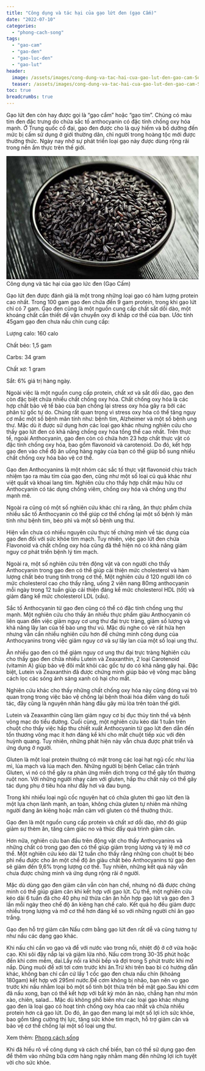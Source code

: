 ```yaml
---
title: "Công dụng và tác hại của gạo lứt đen (gạo Cấm)"
date: "2022-07-10"
categories: 
  - "phong-cach-song"
tags: 
  - "gao-cam"
  - "gao-den"
  - "gao-luc-den"
  - "gao-lut"
header:
  image: /assets/images/cong-dung-va-tac-hai-cua-gao-lut-den-gao-cam-Sofsog.com_.jpg
  teaser: /assets/images/cong-dung-va-tac-hai-cua-gao-lut-den-gao-cam-Sofsog.com_.jpg
toc: true
breadcrumbs: true
---
```


Gạo lứt đen còn hay được gọi là “gạo cẩm” hoặc “gạo tím”. Chúng có màu tím đen đặc trưng do chứa sắc tố anthocyanin có đặc tính chống oxy hóa mạnh. Ở Trung quốc cổ đại, gạo đen được cho là quý hiếm và bổ dưỡng đến mức bị cấm sử dụng ở giới thường dân, chỉ người trong hoàng tộc mới được thưởng thức. Ngày nay nhờ sự phát triển loại gạo này được dùng rộng rãi trong nền ẩm thực trên thế giới.

![Công dụng và tác hại của gạo lức đen (Gạo Cấm)](/assets/images/cong-dung-va-tac-hai-cua-gao-lut-den-gao-cam-Sofsog.com_.jpg) Công dụng và tác hại của gạo lức đen (Gạo Cấm)

Gạo lứt đen được đánh giá là một trong những loại gạo có hàm lượng protein cao nhất. Trong 100 gam gạo đen chứa đến 9 gam protein, trong khi gạo lứt chỉ có 7 gam. Gạo đen cũng là một nguồn cung cấp chất sắt dồi dào, một khoáng chất cần thiết để vận chuyển oxy đi khắp cơ thể của bạn. Ước tính 45gam gạo đen chưa nấu chín cung cấp:

Lượng calo: 160 calo

Chất béo: 1,5 gam

Carbs: 34 gram

Chất xơ: 1 gram

Sắt: 6% giá trị hàng ngày.

Ngoài việc là một nguồn cung cấp protein, chất xơ và sắt dồi dào, gạo đen còn đặc biệt chứa nhiều chất chống oxy hóa. Chất chống oxy hóa là các hợp chất bảo vệ tế bào của bạn chống lại stress oxy hóa gây ra bởi các phân tử gốc tự do. Chúng rất quan trọng vì stress oxy hóa có thể tăng nguy cơ mắc một số bệnh mãn tính như: bệnh tim, Alzheimer và một số bệnh ung thư. Mặc dù ít được sử dụng hơn các loại gạo khác nhưng nghiên cứu cho thấy gạo lứt đen có khả năng chống oxy hóa tổng thể cao nhất. Trên thực tế, ngoài Anthocyanin, gạo đen còn có chứa hơn 23 hợp chất thực vật có đặc tính chống oxy hóa, bao gồm flavonoid và carotenoid. Do đó, kết hợp gạo đen vào chế độ ăn uống hàng ngày của bạn có thể giúp bổ sung nhiều chất chống oxy hóa bảo vệ cơ thể.

Gạo đen Anthocyanins là một nhóm các sắc tố thực vật flavonoid chịu trách nhiệm tạo ra màu tím của gạo đen, cũng như một số loại củ quả khác như việt quất và khoai lang tím. Nghiên cứu cho thấy hợp chất màu hữu cơ Anthocyanin có tác dụng chống viêm, chống oxy hóa và chống ung thư mạnh mẽ.

Ngoài ra cũng có một số nghiên cứu khác chỉ ra rằng, ăn thực phẩm chứa nhiều sắc tố Anthocyanin có thể giúp cơ thể chống lại một số bệnh lý mãn tính như bệnh tim, béo phì và một số bệnh ung thư.

Hiện vẫn chưa có nhiều nguyên cứu thực tế chứng minh về tác dụng của gạo đen đối với sức khỏe tim mạch. Tuy nhiên, việc gạo lứt đen chứa Flavonoid và chất chống oxy hóa cũng đã thể hiện nó có khả năng giảm nguy cơ phát triển bệnh lý tim mạch.

Ngoài ra, một số nghiên cứu trên động vật và con người cho thấy Anthocyanin trong gạo đen có thể giúp cải thiện mức cholesterol và hàm lượng chất béo trung tính trong cơ thể. Một nghiên cứu ở 120 người lớn có mức cholesterol cao cho thấy rằng, uống 2 viên nang 80mg anthocyanin mỗi ngày trong 12 tuần giúp cải thiện đáng kể mức cholesterol HDL (tốt) và giảm đáng kể mức cholesterol LDL (xấu).

Sắc tố Anthocyanin từ gạo đen cũng có thể có đặc tính chống ung thư mạnh. Một nghiên cứu cho thấy ăn nhiều thực phẩm giàu Anthocyanin có liên quan đến việc giảm nguy cơ ung thư đại trực tràng, giảm số lượng và khả năng lây lan của tế bào ung thư vú. Mặc dù nghe có vẻ rất hứa hẹn nhưng vẫn cần nhiều nghiên cứu hơn để chứng minh công dụng của Anthocyanins trong việc giảm nguy cơ và sự lây lan của một số loại ung thư.

Ăn nhiều gạo đen có thể giảm nguy cơ ung thư đại trực tràng Nghiên cứu cho thấy gạo đen chứa nhiều Lutein và Zeaxanthin, 2 loại Carotenoid (vitamin A) giúp bảo vệ đôi mắt khỏi các gốc tự do có khả năng gây hại. Đặc biệt, Lutein và Zeaxanthin đã được chứng minh giúp bảo vệ võng mạc bằng cách lọc các sóng ánh sáng xanh có hại cho mắt.

Nghiên cứu khác cho thấy những chất chống oxy hóa này cũng đóng vai trò quan trọng trong việc bảo vệ chống lại bệnh thoái hóa điểm vàng do tuổi tác, đây cũng là nguyên nhân hàng đầu gây mù lòa trên toàn thế giới.

Lutein và Zeaxanthin cũng làm giảm nguy cơ bị đục thủy tinh thể và bệnh võng mạc do tiểu đường. Cuối cùng, một nghiên cứu kéo dài 1 tuần trên chuột cho thấy việc hấp thu chiết xuất Anthocyanin từ gạo lứt đen dẫn đến tổn thương võng mạc ít hơn đáng kể khi cho mắt chuột tiếp xúc với đèn huỳnh quang. Tuy nhiên, những phát hiện này vẫn chưa được phát triển và ứng dụng ở người.

Gluten là một loại protein thường có mặt trong các loại hạt ngũ cốc như lúa mì, lúa mạch và lúa mạch đen. Những người bị bệnh Celiac cần tránh Gluten, vì nó có thể gây ra phản ứng miễn dịch trong cơ thể gây tổn thương ruột non. Với những người nhạy cảm với gluten, hấp thu chất này có thể gây tác dụng phụ ở tiêu hóa như đầy hơi và đau bụng.

Trong khi nhiều loại ngũ cốc nguyên hạt có chứa gluten thì gạo lứt đen là một lựa chọn lành mạnh, an toàn, không chứa gluten tự nhiên mà những người đang ăn kiêng hoặc mẫn cảm với gluten có thể thưởng thức.

Gạo đen là một nguồn cung cấp protein và chất xơ dồi dào, nhờ đó giúp giảm sự thèm ăn, tăng cảm giác no và thúc đẩy quá trình giảm cân.

Hơn nữa, nghiên cứu ban đầu trên động vật cho thấy Anthocyanins và những chất có trong gạo đen có thể giúp giảm trọng lượng và tỷ lệ mỡ cơ thể. Một nghiên cứu kéo dài 12 tuần cho thấy rằng những con chuột bị béo phì nếu được cho ăn một chế độ ăn giàu chất béo Anthocyanins từ gạo đen sẽ giảm đến 9,6% trọng lượng cơ thể. Tuy nhiên, những kết quả này vẫn chưa được chứng minh và ứng dụng rộng rãi ở người.

Mặc dù dùng gạo đen giảm cân vẫn còn hạn chế, nhưng nó đã được chứng minh có thể giúp giảm cân khi kết hợp với gạo lứt. Cụ thể, một nghiên cứu kéo dài 6 tuần đã cho 40 phụ nữ thừa cân ăn hỗn hợp gạo lứt và gạo đen 3 lần mỗi ngày theo chế độ ăn kiêng hạn chế calo. Kết quả họ đều giảm được nhiều trọng lượng và mỡ cơ thể hơn đáng kể so với những người chỉ ăn gạo trắng.

Gạo đen hỗ trợ giảm cân Nấu cơm bằng gạo lứt đen rất dễ và cũng tương tự như nấu các dạng gạo khác.

Khi nấu chỉ cần vo gạo và để với nước vào trong nồi, nhiệt độ ở cỡ vừa hoặc cao. Khi sôi đậy nắp lại và giảm lửa nhỏ. Nấu cơm trong 30-35 phút hoặc đến khi cơm mềm, dai.Lấy nồi ra khỏi bếp và đợi trong 5 phút trước khi mở nắp. Dùng muôi để xới tơi cơm trước khi ăn.Trừ khi trên bao bì có hướng dẫn khác, không bạn chỉ cần cứ lấy 1 cốc gạo đen chưa nấu chín (khoảng 180gam) kết hợp với 295ml nước.Để cơm không bị nhão, bạn nên vo gạo trước khi nấu nhằm loại bỏ một số tinh bột thừa trên bề mặt gạo.Sau khi cơm đã nấu xong, bạn có thể kết hợp với bất kỳ món ăn nào, chẳng hạn như món xào, chiên, salad... Mặc dù không phổ biến như các loại gạo khác nhưng gạo đen là loại gạo có hoạt tính chống oxy hóa cao nhất và chứa nhiều protein hơn cả gạo lứt. Do đó, ăn gạo đen mang lại một số lợi ích sức khỏe, bao gồm tăng cường thị lực, tăng sức khỏe tim mạch, hỗ trợ giảm cân và bảo vệ cơ thể chống lại một số loại ung thư.

Xem thêm: [Phong cách sống](https://sofsog.com/phong-cach-song)

Khi đã hiểu rõ về công dụng và cách chế biến, bạn có thể sử dụng gạo đen để thêm vào những bữa cơm hàng ngày nhằm mang đến những lợi ích tuyệt vời cho sức khỏe.
